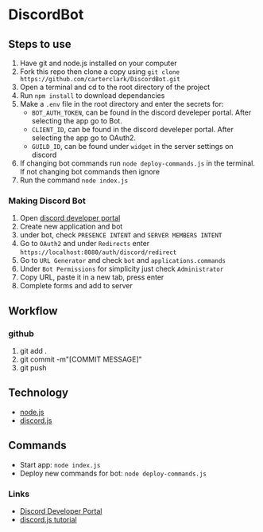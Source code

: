 
# DiscordBot

## Steps to use

1. Have git and node.js installed on your computer
2. Fork this repo then clone a copy using `git clone https://github.com/carterclark/DiscordBot.git`
3. Open a terminal and cd to the root directory of the project
4. Run `npm install` to download dependancies
5. Make a `.env` file in the root directory and enter the secrets for: 
    * `BOT_AUTH_TOKEN`, can be found in the discord develeper portal. After selecting the app go to Bot.
    * `CLIENT_ID`, can be found in the discord develeper portal. After selecting the app go to OAuth2.
    * `GUILD_ID`, can be found under `widget` in the server settings on discord
6. If changing bot commands run `node deploy-commands.js` in the terminal. If not changing bot commands then ignore
7. Run the command `node index.js`

### Making Discord Bot

1. Open [discord developer portal](https://discord.com/developers/applications)
2. Create new application and bot
3. under bot, check `PRESENCE INTENT` and `SERVER MEMBERS INTENT`
4. Go to `OAuth2` and under `Redirects` enter `https://localhost:8080/auth/discord/redirect`
5. Go to `URL Generator` and check `bot` and `applications.commands`
6. Under `Bot Permissions` for simplicity just check `Administrator`
7. Copy URL, paste it in a new tab, press enter
8. Complete forms and add to server

## Workflow

### github

1. git add .
2. git commit -m"[COMMIT MESSAGE]"
3. git push

## Technology

* [node.js](https://nodejs.org/en/docs/)
* [discord.js](https://discord.js.org/#/docs/main/stable/general/welcome)

## Commands

* Start app: `node index.js`
* Deploy new commands for bot: `node deploy-commands.js`

### Links

* [Discord Developer Portal](https://discord.com/developers/applications)
* [discord.js tutorial](https://discordjs.guide/#before-you-begin)

